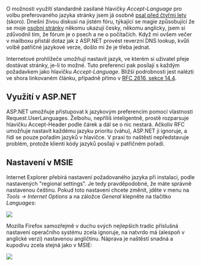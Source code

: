 <!-- dcterms:identifier = aspnetcz#26 -->
<!-- dcterms:title = Automatické přepínání jazyka stránky podle nastavení prohlížeče -->
<!-- dcterms:abstract = O možnosti využítí standardně zasílané hlavičky Accept-Language pro volbu preferovaného jazyka stránky jsem já osobně psal před čtyřmi lety (skoro). Dnešní živou diskusi na jistém fóru, týkající se magie způsobující že se moje osobní stránky někomu ukazují česky, někomu anglicky, jsem si zdůvodnil tím, že fórum je o psech a ne o počítačích. Když mi ovšem večer v mailboxu přistál dotaz jak z ASP.NET provést reverzní DNS lookup, kvůli volbě patřičné jazykové verze, došlo mi že je třeba jednat. -->
<!-- np9:categoryId = 1 -->
<!-- x4w:category = Tipy, triky -->
<!-- np9:authorId = 1 -->
<!-- np9:authorEmail = michal.valasek@altairis.cz -->
<!-- dcterms:creator = Michal Altair Valášek -->
<!-- dcterms:created = 2005-03-18T04:28:39.207+01:00 -->
<!-- dcterms:dateAccepted = 2005-03-18T04:28:39.207+01:00 -->

O možnosti využítí standardně zasílané hlavičky *Accept-Language* pro volbu preferovaného jazyka stránky jsem já osobně [psal před čtyřmi lety](http://archive.aspnetwork.cz/art/clanek.asp?id=117) (skoro). Dnešní živou diskusi na jistém fóru, týkající se magie způsobující že se moje [osobní stránky](http://www.rider.cz/) někomu ukazují česky, někomu anglicky, jsem si zdůvodnil tím, že fórum je o psech a ne o počítačích. Když mi ovšem večer v mailboxu přistál dotaz jak z ASP.NET provést reverzní DNS lookup, kvůli volbě patřičné jazykové verze, došlo mi že je třeba jednat.

Internetové prohlížeče umožňují nastavit jazyk, ve kterém si uživatel přeje dostávat stránky, je-li to možné. Tuto preferenci pak posílají s každým požadavkem jako hlavičku *Accept-Language*. Bližší podrobnosti jest nalézti ve shora linkovaném článku, případně přímo v [RFC 2616, sekce 14.4](http://www.w3.org/Protocols/rfc2616/rfc2616-sec14.html#sec14.4).

## Využití v ASP.NET

ASP.NET umožňuje přistupovat k jazykovým preferencím pomocí vlastnosti Request.UserLanguages. Želbohu, nepříliš inteligentně, prostě rozparsuje hlavičku Accept-Header podle čárek a dál se o nic nestará. Ačkoliv RFC umožňuje nastavit každému jazyku prioritu (váhu), ASP.NET ji ignoruje, a řídí se pouze pořadím jazyků v hlavičce. V praxi to naštěstí nepředstavuje problém, protože klienti kódy jazyků posílají v patřičném pořadí.

## Nastavení v MSIE

Internet Explorer přebírá nastavení požadovaného jazyka při instalaci, podle nastavených "regional settings". Je tedy pravděpodobné, že máte správně nastavenou češtinu. Pokud toto nastavení chcete změnit, jděte v menu na *Tools -> Internet Options* a na záložce *General* klepněte na tlačítko *Languages*:

![](https://www.cdn.altairis.cz/Blog/2005/20050318-langpref-msie.png)

Mozilla Firefox samozřejmě v duchu svých nejlepších tradic příslušná nastavení operačního systému zcela ignoruje, na natvrdo má (alespoň v anglické verzi) nastavenou angličtinu. Náprava je naštěstí snadná a kupodivu zcela stejná jako v MSIE:

![](https://www.cdn.altairis.cz/Blog/2005/20050318-langpref-firefox.png)